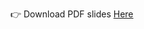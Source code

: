 👉 Download PDF slides [Here](https://speakerdeck.com/canasdiaz/ospology-chaoss-tooling-for-ospos-how-to-build-ospo-metrics-in-grimorelab)
